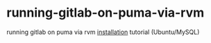 running-gitlab-on-puma-via-rvm
=======================

running gitlab on puma via rvm [installation](installation.md) tutorial (Ubuntu/MySQL)
